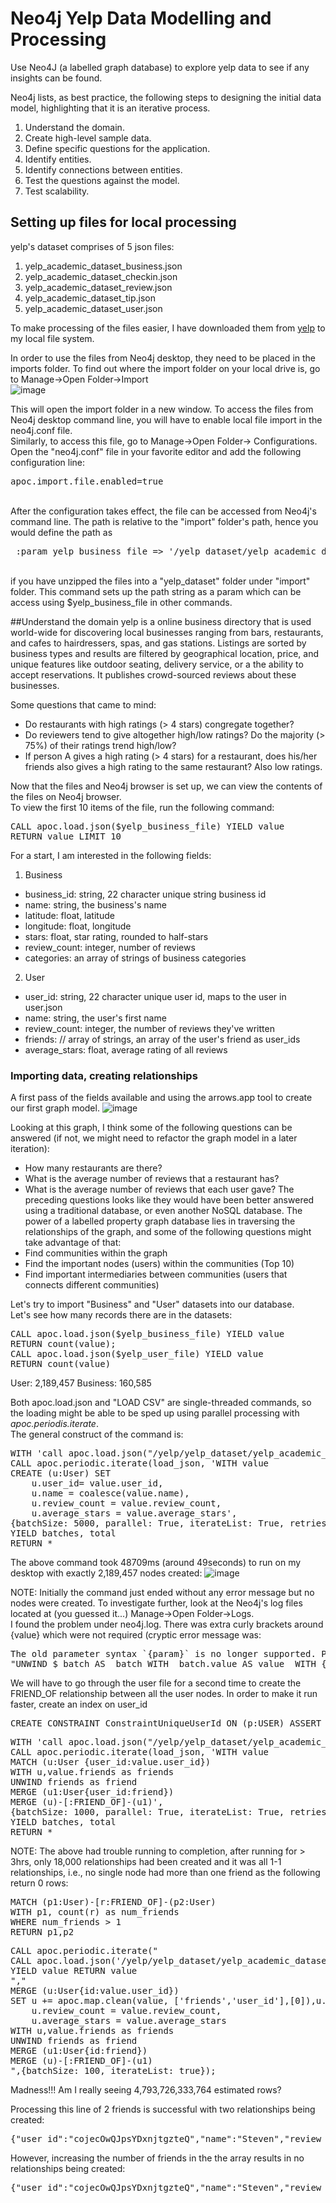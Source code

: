 # Neo4j Yelp Data Modelling and Processing
Use Neo4J (a labelled graph database) to explore yelp data to see if any insights can be found.

Neo4j lists, as best practice, the following steps to designing the initial data model, highlighting that it is an iterative process.
<ol>
<li>Understand the domain.</li>
<li>Create high-level sample data.</li>
<li>Define specific questions for the application.</li>
<li>Identify entities.</li>
<li>Identify connections between entities.</li>
<li>Test the questions against the model.</li>
<li>Test scalability.</li>
</ol>

## Setting up files for local processing
yelp's dataset comprises of 5 json files:
<ol>
<li> yelp_academic_dataset_business.json</li>
<li> yelp_academic_dataset_checkin.json</li>
<li> yelp_academic_dataset_review.json</li>
<li> yelp_academic_dataset_tip.json</li>
<li> yelp_academic_dataset_user.json</li>
</ol>

To make processing of the files easier, I have downloaded them from [yelp](https://www.yelp.com/dataset/download) to my local file system.

In order to use the files from Neo4j desktop, they need to be placed in the imports folder. To find out where the import folder on your local drive is, go to Manage->Open Folder->Import
<br>
![image](https://user-images.githubusercontent.com/830693/126421255-a390bef3-481e-4fc8-b6c5-c22a97c3e75d.png)

This will open the import folder in a new window. To access the files from Neo4j desktop command line, you will have to enable local file import in the neo4j.conf file.  
Similarly, to access this file, go to Manage->Open Folder-> Configurations.  
Open the "neo4j.conf" file in your favorite editor and add the following configuration line:
<pre>apoc.import.file.enabled=true</pre>
<br>
After the configuration takes effect, the file can be accessed from Neo4j's command line. The path is relative to the "import" folder's path, hence you would define the path as
<pre> :param yelp_business_file => '/yelp_dataset/yelp_academic_dataset_business.json'</pre>
<br> if you have unzipped the files into a "yelp_dataset" folder under "import" folder. This command sets up the path string as a param which can be access using $yelp_business_file in other commands.

##Understand the domain
yelp is a online business directory that is used world-wide for discovering local businesses ranging from bars, restaurants, and cafes to hairdressers, spas, and gas stations. Listings are sorted by business types and results are filtered by geographical location, price, and unique features like outdoor seating, delivery service, or a the ability to accept reservations.
It publishes crowd-sourced reviews about these businesses.  
  
Some questions that came to mind:
* Do restaurants with high ratings (> 4 stars) congregate together?
* Do reviewers tend to give altogether high/low ratings? Do the majority (> 75%) of their ratings trend high/low?
* If person A gives a high rating (> 4 stars) for a restaurant, does his/her friends also gives a high rating to the same restaurant? Also low ratings.

Now that the files and Neo4j browser is set up, we can view the contents of the files on Neo4j browser.  
To view the first 10 items of the file, run the following command:
<pre>CALL apoc.load.json($yelp_business_file) YIELD value
RETURN value LIMIT 10</pre>  

For a start, I am interested in the following fields:  
1.	Business
* business_id: string, 22 character unique string business id
* name: string, the business's name
* latitude: float, latitude
* longitude: float, longitude
* stars: float, star rating, rounded to half-stars
* review_count: integer, number of reviews
* categories: an array of strings of business categories
2. User
* user_id: string, 22 character unique user id, maps to the user in user.json
* name: string, the user's first name
* review_count: integer, the number of reviews they've written
* friends: // array of strings, an array of the user's friend as user_ids
* average_stars: float, average rating of all reviews

### Importing data, creating relationships
A first pass of the fields available and using the arrows.app tool to create our first graph model.
![image](https://user-images.githubusercontent.com/830693/126449058-4722a6da-3431-4902-b483-1c157f7a0b7d.png)

Looking at this graph, I think some of the following questions can be answered (if not, we might need to refactor the graph model in a later iteration):
* How many restaurants are there?
* What is the average number of reviews that a restaurant has?
* What is the average number of reviews that each user gave?
The preceding questions looks like they would have been better answered using a traditional database, or even another NoSQL database.
The power of a labelled property graph database lies in traversing the relationships of the graph, and some of the following questions might take advantage of that:
* Find communities within the graph
* Find the important nodes (users) within the communities (Top 10)
* Find important intermediaries between communities (users that connects different communities)
	
Let's try to import "Business" and "User" datasets into our database.  
Let's see how many records there are in the datasets:
<pre>CALL apoc.load.json($yelp_business_file) YIELD value
RETURN count(value);
CALL apoc.load.json($yelp_user_file) YIELD value
RETURN count(value)</pre>
User: 2,189,457
Business: 160,585

Both apoc.load.json and "LOAD CSV" are single-threaded commands, so the loading might be able to be sped up using parallel processing with *apoc.periodis.iterate*.  
The general construct of the command is:  
<pre>WITH 'call apoc.load.json("/yelp/yelp_dataset/yelp_academic_dataset_user.json") YIELD value RETURN value' AS load_json
CALL apoc.periodic.iterate(load_json, 'WITH value 
CREATE (u:User) SET
    u.user_id= value.user_id,
	u.name = coalesce(value.name),
	u.review_count = value.review_count,
	u.average_stars = value.average_stars',
{batchSize: 5000, parallel: True, iterateList: True, retries:3}) 
YIELD batches, total
RETURN *
</pre>
The above command took 48709ms (around 49seconds) to run on my desktop with exactly 2,189,457 nodes created:
![image](https://user-images.githubusercontent.com/830693/126462080-da955ee7-d904-4f45-b513-44a7b1bd4ec3.png)

NOTE: Initially the command just ended without any error message but no nodes were created. To investigate further, look at the Neo4j's log files located at (you guessed it...) Manage->Open Folder->Logs.  
I found the problem under neo4j.log. There was extra curly brackets around {value} which were not required (cryptic error message was: 
<pre>The old parameter syntax `{param}` is no longer supported. Please use `$param` instead (line 1, column 59 (offset: 58))
"UNWIND $_batch AS _batch WITH _batch.value AS value  WITH {value}"</pre>

We will have to go through the user file for a second time to create the FRIEND_OF relationship between all the user nodes.
In order to make it run faster, create an index on user_id
<pre>CREATE CONSTRAINT ConstraintUniqueUserId ON (p:USER) ASSERT p.user_id IS UNIQUE</pre>
<pre>WITH 'call apoc.load.json("/yelp/yelp_dataset/yelp_academic_dataset_user.json") YIELD value RETURN value' AS load_json
CALL apoc.periodic.iterate(load_json, 'WITH value 
MATCH (u:User {user_id:value.user_id}) 
WITH u,value.friends as friends
UNWIND friends as friend
MERGE (u1:User{user_id:friend})
MERGE (u)-[:FRIEND_OF]-(u1)',
{batchSize: 1000, parallel: True, iterateList: True, retries:3}) 
YIELD batches, total
RETURN *
</pre>
NOTE: The above had trouble running to completion, after running for > 3hrs, only 18,000 relationships had been created and it was all 1-1 relationships, i.e., no single node had more than one friend as the following return 0 rows:
<pre>MATCH (p1:User)-[r:FRIEND_OF]-(p2:User)
WITH p1, count(r) as num_friends
WHERE num_friends > 1
RETURN p1,p2
</pre>

<pre>
CALL apoc.periodic.iterate("
CALL apoc.load.json('/yelp/yelp_dataset/yelp_academic_dataset_user.json')
YIELD value RETURN value
","
MERGE (u:User{id:value.user_id})
SET u += apoc.map.clean(value, ['friends','user_id'],[0]),u.name = coalesce(value.name),
	u.review_count = value.review_count,
	u.average_stars = value.average_stars
WITH u,value.friends as friends
UNWIND friends as friend
MERGE (u1:User{id:friend})
MERGE (u)-[:FRIEND_OF]-(u1)
",{batchSize: 100, iterateList: true});
</pre>

Madness!!! Am I really seeing 4,793,726,333,764 estimated rows?


Processing this line of 2 friends is successful with two relationships being created:
<pre>{"user_id":"cojecOwQJpsYDxnjtgzteQ","name":"Steven","review_count":51,"yelping_since":"2010-07-04 17:18:40","useful":136,"funny":47,"cool":44,"elite":"2010,2011","friends":"pezqbtp3BHiRUGG_Bm5_ug,wpuR1jPNjmdMEK8kXipYmQ","fans":4,"average_stars":3.79,"compliment_hot":4,"compliment_more":5,"compliment_profile":2,"compliment_cute":1,"compliment_list":0,"compliment_note":4,"compliment_plain":6,"compliment_cool":12,"compliment_funny":12,"compliment_writer":4,"compliment_photos":2}</pre>
However, increasing the number of friends in the the array results in no relationships being created:
<pre>{"user_id":"cojecOwQJpsYDxnjtgzteQ","name":"Steven","review_count":51,"yelping_since":"2010-07-04 17:18:40","useful":136,"funny":47,"cool":44,"elite":"2010,2011","friends":"_Tpd51CSlnOyvDTpOtgG5w, jVYzrVblDFSuL3GHtt8ZSA, VH18dyRNF2zrJly76eMppQ, qnYw6KaUiO4nFdfBhxqtKw, Mntyg_rQ9wgSF36wVW4asA, aUhcscNphAJQlZe1R_WRow, DVFtg_fc2FlOyOcx1Go6LQ, dboAKYo-6jWm0QkoU4Gw_A, hZMR_sCpKgrS65G3w2ufiA, 9BoPpMPWLG0xPQ1w6SDwPQ, BlYS4iE1imr8uHZUI04DPw, _rbJiH3hh_Csf_ERzSGFhA, Er1zMjQX2WxhgLWvq3LyIQ, E3dfnSs-DAQCw4Qf7J6zGg, KBZsToaFJmNMerS8gFC7Gw, pezqbtp3BHiRUGG_Bm5_ug, rdN5-4o2cqK2zC37sWSjkA, MuLxtrBiNIt0fPfQ3vM5ZQ, bn3mL61VLF_OhTYOGPb3pg, NeThj2YLGWSdlVQ-6Lk1Zw, swN__VyeFg6O_BFR0x5ZeA, GYMIDghm2k7gSTpyKNid1Q, a3H38cSs0qFsp11uRFx-ag, kJYS_6m7tYKGZLDRQv9uKg, 69GcN45awmlCq_RbLWd9uw, C2wI0o8n_CehtjafAiv7og, 6URZKBI8tRaztdo4eqMRew, s0pkzHUflmrarGSWP1G9gg, _CKhWiEVD6Xni44q4eelGw, QCNLvK6xxebYoItPU49-Og, r1nxWgnYj0WT3eY2dAsLfA, e3uXoS2ACM0ABD_uC2te9Q, v9HPVo-cqGEQ2gYSAbGnzQ, 2j-EXRubkWMhnqq6_rL-fg, jd3zDm_qigq0Ni5l_WOeLQ, aV_d1Ql5dhpTBFmiN2vkcg, UaFrZ5obw9q1XAFF6_QsBA, 17XthUbE3VBxFfKmBuV5zA, F_kM1y9821efOrLI7x0cOw, IBevAvzgKSZm-ADAkWjXFg, 0dGi59C6bWFAzrhUjm_cKQ, vV6eQMXV6jTI3b8sf1hlzA, 7luj-qkZxPaeiXUndtQSRg, RUbi_o_PihlKZaMxPwJnmQ, BmGKtjhYkFvMR13-RubrOQ, tJZmmVGVHaMqfXr-tx5w-w, aNb7imBYruQZbAqNWTFD7w, w0OabwDAGFWnWBA0w2KAFA, WvDwS_KRAQPuKNYsCdlbaw, 6dtE2xvLX32eOHEeFTBiqA, wpuR1jPNjmdMEK8kXipYmQ","fans":4,"average_stars":3.79,"compliment_hot":4,"compliment_more":5,"compliment_profile":2,"compliment_cute":1,"compliment_list":0,"compliment_note":4,"compliment_plain":6,"compliment_cool":12,"compliment_funny":12,"compliment_writer":4,"compliment_photos":2}
</pre>

